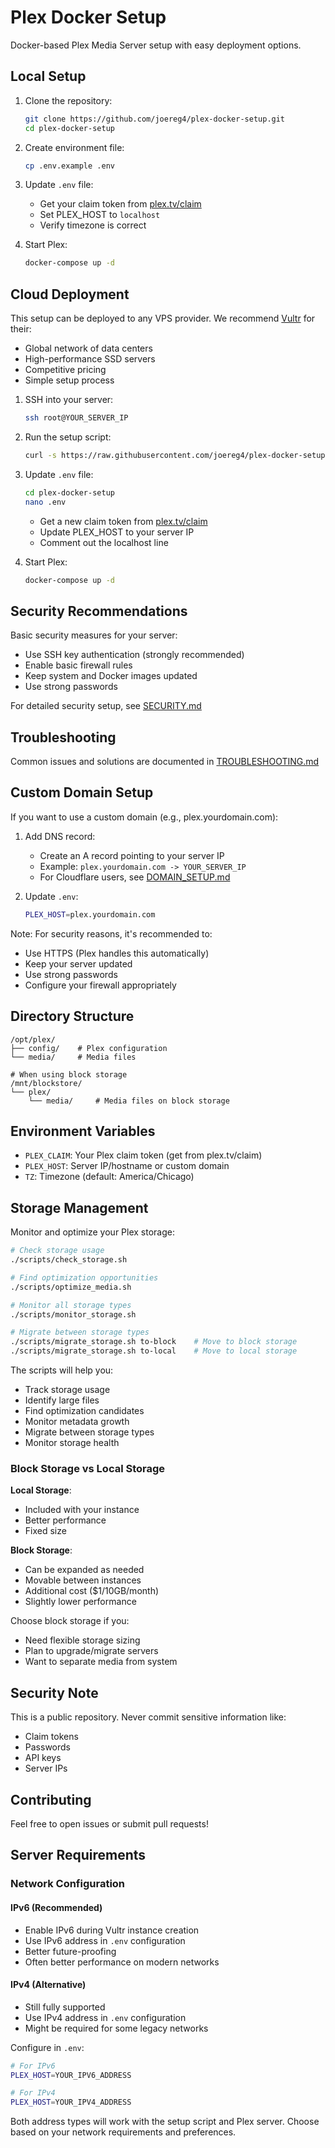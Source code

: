 # Plex Docker Setup

Docker-based Plex Media Server setup with easy deployment options.

## Local Setup

1. Clone the repository:
   ```bash
   git clone https://github.com/joereg4/plex-docker-setup.git
   cd plex-docker-setup
   ```

2. Create environment file:
   ```bash
   cp .env.example .env
   ```

3. Update `.env` file:
   - Get your claim token from [plex.tv/claim](https://plex.tv/claim)
   - Set PLEX_HOST to `localhost`
   - Verify timezone is correct

4. Start Plex:
   ```bash
   docker-compose up -d
   ```

## Cloud Deployment

This setup can be deployed to any VPS provider. We recommend [Vultr](https://www.vultr.com/?ref=9448061) for their:
- Global network of data centers
- High-performance SSD servers
- Competitive pricing
- Simple setup process

1. SSH into your server:
   ```bash
   ssh root@YOUR_SERVER_IP
   ```

2. Run the setup script:
   ```bash
   curl -s https://raw.githubusercontent.com/joereg4/plex-docker-setup/main/scripts/setup.sh | bash
   ```

3. Update `.env` file:
   ```bash
   cd plex-docker-setup
   nano .env
   ```
   - Get a new claim token from [plex.tv/claim](https://plex.tv/claim)
   - Update PLEX_HOST to your server IP
   - Comment out the localhost line

4. Start Plex:
   ```bash
   docker-compose up -d
   ```

## Security Recommendations

Basic security measures for your server:
- Use SSH key authentication (strongly recommended)
- Enable basic firewall rules
- Keep system and Docker images updated
- Use strong passwords

For detailed security setup, see [SECURITY.md](docs/SECURITY.md)

## Troubleshooting

Common issues and solutions are documented in [TROUBLESHOOTING.md](docs/TROUBLESHOOTING.md)

## Custom Domain Setup

If you want to use a custom domain (e.g., plex.yourdomain.com):

1. Add DNS record:
   - Create an A record pointing to your server IP
   - Example: `plex.yourdomain.com -> YOUR_SERVER_IP`
   - For Cloudflare users, see [DOMAIN_SETUP.md](docs/DOMAIN_SETUP.md)

2. Update `.env`:
   ```bash
   PLEX_HOST=plex.yourdomain.com
   ```

Note: For security reasons, it's recommended to:
- Use HTTPS (Plex handles this automatically)
- Keep your server updated
- Use strong passwords
- Configure your firewall appropriately

## Directory Structure

```
/opt/plex/
├── config/    # Plex configuration
└── media/     # Media files

# When using block storage
/mnt/blockstore/
└── plex/
    └── media/     # Media files on block storage
```

## Environment Variables

- `PLEX_CLAIM`: Your Plex claim token (get from plex.tv/claim)
- `PLEX_HOST`: Server IP/hostname or custom domain
- `TZ`: Timezone (default: America/Chicago)

## Storage Management

Monitor and optimize your Plex storage:

```bash
# Check storage usage
./scripts/check_storage.sh

# Find optimization opportunities
./scripts/optimize_media.sh

# Monitor all storage types
./scripts/monitor_storage.sh

# Migrate between storage types
./scripts/migrate_storage.sh to-block    # Move to block storage
./scripts/migrate_storage.sh to-local    # Move to local storage
```

The scripts will help you:
- Track storage usage
- Identify large files
- Find optimization candidates
- Monitor metadata growth
- Migrate between storage types
- Monitor storage health

### Block Storage vs Local Storage

**Local Storage**:
- Included with your instance
- Better performance
- Fixed size

**Block Storage**:
- Can be expanded as needed
- Movable between instances
- Additional cost ($1/10GB/month)
- Slightly lower performance

Choose block storage if you:
- Need flexible storage sizing
- Plan to upgrade/migrate servers
- Want to separate media from system

## Security Note

This is a public repository. Never commit sensitive information like:
- Claim tokens
- Passwords
- API keys
- Server IPs

## Contributing

Feel free to open issues or submit pull requests! 

## Server Requirements

### Network Configuration

#### IPv6 (Recommended)
- Enable IPv6 during Vultr instance creation
- Use IPv6 address in `.env` configuration
- Better future-proofing
- Often better performance on modern networks

#### IPv4 (Alternative)
- Still fully supported
- Use IPv4 address in `.env` configuration
- Might be required for some legacy networks

Configure in `.env`:
```bash
# For IPv6
PLEX_HOST=YOUR_IPV6_ADDRESS

# For IPv4
PLEX_HOST=YOUR_IPV4_ADDRESS
```

Both address types will work with the setup script and Plex server.
Choose based on your network requirements and preferences. 